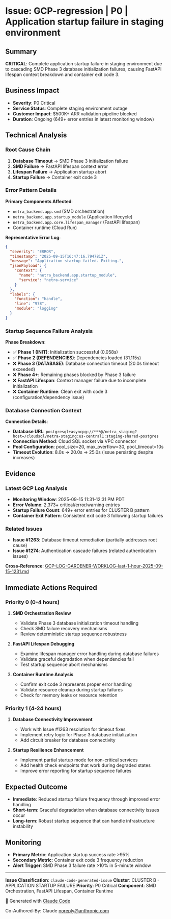 # Issue: GCP-regression | P0 | Application startup failure in staging environment

## Summary

**CRITICAL**: Complete application startup failure in staging environment due to cascading SMD Phase 3 database initialization failures, causing FastAPI lifespan context breakdown and container exit code 3.

## Business Impact

- **Severity**: P0 Critical
- **Service Status**: Complete staging environment outage
- **Customer Impact**: $500K+ ARR validation pipeline blocked
- **Duration**: Ongoing (649+ error entries in latest monitoring window)

## Technical Analysis

### Root Cause Chain
1. **Database Timeout** → SMD Phase 3 initialization failure
2. **SMD Failure** → FastAPI lifespan context error
3. **Lifespan Failure** → Application startup abort
4. **Startup Failure** → Container exit code 3

### Error Pattern Details

**Primary Components Affected**:
- `netra_backend.app.smd` (SMD orchestration)
- `netra_backend.app.startup_module` (Application lifecycle)
- `netra_backend.app.core.lifespan_manager` (FastAPI lifespan)
- Container runtime (Cloud Run)

**Representative Error Log**:
```json
{
  "severity": "ERROR",
  "timestamp": "2025-09-15T16:47:16.794781Z",
  "message": "Application startup failed. Exiting.",
  "jsonPayload": {
    "context": {
      "name": "netra_backend.app.startup_module",
      "service": "netra-service"
    }
  },
  "labels": {
    "function": "handle",
    "line": "978",
    "module": "logging"
  }
}
```

### Startup Sequence Failure Analysis

**Phase Breakdown**:
- ✅ **Phase 1 (INIT)**: Initialization successful (0.058s)
- ✅ **Phase 2 (DEPENDENCIES)**: Dependencies loaded (31.115s)
- ❌ **Phase 3 (DATABASE)**: Database connection timeout (20.0s timeout exceeded)
- ❌ **Phase 4+**: Remaining phases blocked by Phase 3 failure
- ❌ **FastAPI Lifespan**: Context manager failure due to incomplete initialization
- ❌ **Container Runtime**: Clean exit with code 3 (configuration/dependency issue)

### Database Connection Context

**Connection Details**:
- **Database URL**: `postgresql+asyncpg://***@/netra_staging?host=/cloudsql/netra-staging:us-central1:staging-shared-postgres`
- **Connection Method**: Cloud SQL socket via VPC connector
- **Pool Configuration**: pool_size=20, max_overflow=30, pool_timeout=10s
- **Timeout Evolution**: 8.0s → 20.0s → 25.0s (issue persisting despite increases)

## Evidence

### Latest GCP Log Analysis
- **Monitoring Window**: 2025-09-15 11:31-12:31 PM PDT
- **Error Volume**: 2,373+ critical/error/warning entries
- **Startup Failure Count**: 649+ error entries for CLUSTER B pattern
- **Container Exit Pattern**: Consistent exit code 3 following startup failures

### Related Issues
- **Issue #1263**: Database timeout remediation (partially addresses root cause)
- **Issue #1274**: Authentication cascade failures (related authentication issues)

**Cross-Reference**: [GCP-LOG-GARDENER-WORKLOG-last-1-hour-2025-09-15-1231.md](./gcp/log-gardener/GCP-LOG-GARDENER-WORKLOG-last-1-hour-2025-09-15-1231.md)

## Immediate Actions Required

### Priority 0 (0-4 hours)
1. **SMD Orchestration Review**
   - Validate Phase 3 database initialization timeout handling
   - Check SMD failure recovery mechanisms
   - Review deterministic startup sequence robustness

2. **FastAPI Lifespan Debugging**
   - Examine lifespan manager error handling during database failures
   - Validate graceful degradation when dependencies fail
   - Test startup sequence abort mechanisms

3. **Container Runtime Analysis**
   - Confirm exit code 3 represents proper error handling
   - Validate resource cleanup during startup failures
   - Check for memory leaks or resource retention

### Priority 1 (4-24 hours)
1. **Database Connectivity Improvement**
   - Work with Issue #1263 resolution for timeout fixes
   - Implement retry logic for Phase 3 database initialization
   - Add circuit breaker for database connectivity

2. **Startup Resilience Enhancement**
   - Implement partial startup mode for non-critical services
   - Add health check endpoints that work during degraded states
   - Improve error reporting for startup sequence failures

## Expected Outcome

- **Immediate**: Reduced startup failure frequency through improved error handling
- **Short-term**: Graceful degradation when database connectivity issues occur
- **Long-term**: Robust startup sequence that can handle infrastructure instability

## Monitoring

- **Primary Metric**: Application startup success rate >95%
- **Secondary Metric**: Container exit code 3 frequency reduction
- **Alert Trigger**: SMD Phase 3 failure rate >10% in 5-minute window

---

**Issue Classification**: `claude-code-generated-issue`
**Cluster**: CLUSTER B - APPLICATION STARTUP FAILURE
**Priority**: P0 Critical
**Component**: SMD Orchestration, FastAPI Lifespan, Container Runtime

🤖 Generated with [Claude Code](https://claude.ai/code)

Co-Authored-By: Claude <noreply@anthropic.com>